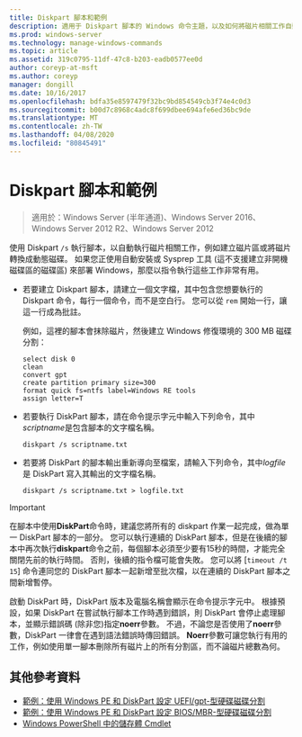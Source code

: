 ```yaml
---
title: Diskpart 腳本和範例
description: 適用于 Diskpart 腳本的 Windows 命令主題，以及如何將磁片相關工作自動化的範例，例如建立磁片區或將磁片轉換成動態磁碟。
ms.prod: windows-server
ms.technology: manage-windows-commands
ms.topic: article
ms.assetid: 319c0795-11df-47c8-b203-eadb0577ee0d
author: coreyp-at-msft
ms.author: coreyp
manager: dongill
ms.date: 10/16/2017
ms.openlocfilehash: bdfa35e8597479f32bc9bd854549cb3f74e4c0d3
ms.sourcegitcommit: b00d7c8968c4adc8f699dbee694afe6ed36bc9de
ms.translationtype: MT
ms.contentlocale: zh-TW
ms.lasthandoff: 04/08/2020
ms.locfileid: "80845491"
---
```

# <a name="diskpart-scripts-and-examples"></a>Diskpart 腳本和範例

>適用於：Windows Server (半年通道)、Windows Server 2016、Windows Server 2012 R2、Windows Server 2012

使用 Diskpart `/s` 執行腳本，以自動執行磁片相關工作，例如建立磁片區或將磁片轉換成動態磁碟。 如果您正使用自動安裝或 Sysprep 工具 (這不支援建立非開機磁碟區的磁碟區) 來部署 Windows，那麼以指令執行這些工作非常有用。  
  
-   若要建立 Diskpart 腳本，請建立一個文字檔，其中包含您想要執行的 Diskpart 命令，每行一個命令，而不是空白行。 您可以從 `rem` 開始一行，讓這一行成為批註。  
  
    例如，這裡的腳本會抹除磁片，然後建立 Windows 修復環境的 300 MB 磁碟分割：  
  
    ```  
    select disk 0  
    clean  
    convert gpt  
    create partition primary size=300  
    format quick fs=ntfs label=Windows RE tools  
    assign letter=T  
    ```  
  
-   若要執行 DiskPart 腳本，請在命令提示字元中輸入下列命令，其中*scriptname*是包含腳本的文字檔名稱。  
  
    ```  
    diskpart /s scriptname.txt  
    ```  
  
-   若要將 DiskPart 的腳本輸出重新導向至檔案，請輸入下列命令，其中*logfile*是 DiskPart 寫入其輸出的文字檔名稱。  
  
    ```  
    diskpart /s scriptname.txt > logfile.txt  
    ```  
  
> [!IMPORTANT]  
> 在腳本中使用**DiskPart**命令時，建議您將所有的 diskpart 作業一起完成，做為單一 DiskPart 腳本的一部分。 您可以執行連續的 DiskPart 腳本，但是在後續的腳本中再次執行**diskpart**命令之前，每個腳本必須至少要有15秒的時間，才能完全關閉先前的執行時間。 否則，後續的指令檔可能會失敗。 您可以將 [`timeout /t 15`] 命令連同您的 DiskPart 腳本一起新增至批次檔，以在連續的 DiskPart 腳本之間新增暫停。  
  
啟動 DiskPart 時，DiskPart 版本及電腦名稱會顯示在命令提示字元中。 根據預設，如果 DiskPart 在嘗試執行腳本工作時遇到錯誤，則 DiskPart 會停止處理腳本，並顯示錯誤碼 \(除非您\)指定**noerr**參數。 不過，不論您是否使用了**noerr**參數，DiskPart 一律會在遇到語法錯誤時傳回錯誤。 **Noerr**參數可讓您執行有用的工作，例如使用單一腳本刪除所有磁片上的所有分割區，而不論磁片總數為何。  
  
## <a name="additional-references"></a>其他參考資料
  
- [範例：使用 Windows PE 和 DiskPart 設定 UEFI\/gpt\-型硬碟磁碟分割](https://technet.microsoft.com/library/hh825686.aspx)  
- [範例：使用 Windows PE 和 DiskPart 設定 BIOS\/MBR\-型硬碟磁碟分割](https://technet.microsoft.com/library/hh825677.aspx)  
- [Windows PowerShell 中的儲存體 Cmdlet](https://technet.microsoft.com/library/hh848705.aspx)  
  

